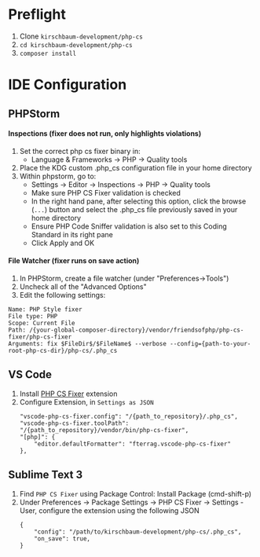 # Preflight
1. Clone `kirschbaum-development/php-cs`
2. `cd kirschbaum-development/php-cs`
3. `composer install`

# IDE Configuration
## PHPStorm
#### Inspections (fixer does not run, only highlights violations)
1. Set the correct php cs fixer binary in:
    - Language & Frameworks -> PHP -> Quality tools
2. Place the KDG custom .php_cs configuration file in your home directory
3. Within phpstorm, go to:
    - Settings -> Editor -> Inspections -> PHP -> Quality tools
    - Make sure PHP CS Fixer validation is checked
    - In the right hand pane, after selecting this option, click the browse (`...`) button and select the .php_cs file previously saved in your home directory
    - Ensure PHP Code Sniffer validation is also set to this Coding Standard in its right pane
    - Click Apply and OK
#### File Watcher (fixer runs on save action)
1. In PHPStorm, create a file watcher (under "Preferences->Tools")
2. Uncheck all of the "Advanced Options"
3. Edit the following settings:
```
Name: PHP Style fixer
File type: PHP
Scope: Current File
Path: /{your-global-composer-directory}/vendor/friendsofphp/php-cs-fixer/php-cs-fixer
Arguments: fix $FileDir$/$FileName$ --verbose --config={path-to-your-root-php-cs-dir}/php-cs/.php_cs
```
## VS Code
1. Install [PHP CS Fixer](https://marketplace.visualstudio.com/items?itemName=fterrag.vscode-php-cs-fixer) extension
2. Configure Extension, in `Settings as JSON`
    ```
    "vscode-php-cs-fixer.config": "/{path_to_repository}/.php_cs",
    "vscode-php-cs-fixer.toolPath": "/{path_to_repository}/vendor/bin/php-cs-fixer",
    "[php]": {
        "editor.defaultFormatter": "fterrag.vscode-php-cs-fixer"
    },
    ```
## Sublime Text 3
1. Find `PHP CS Fixer` using Package Control: Install Package (cmd-shift-p)
2. Under Preferences -> Package Settings -> PHP CS Fixer -> Settings - User, configure the extension using the following JSON
    ```
    {
        "config": "/path/to/kirschbaum-development/php-cs/.php_cs",
        "on_save": true,
    }
    ```
